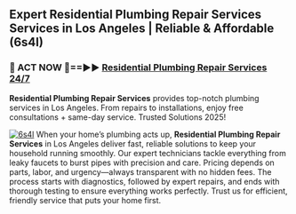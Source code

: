 ## Expert Residential Plumbing Repair Services Services in Los Angeles | Reliable & Affordable (6s4l)  

<h3>🚿 ACT NOW 🌟==►► <a href="https://tinyurl.com/2ne6vx2x" rel="nofollow">Residential Plumbing Repair Services 24/7</a></h3>

**Residential Plumbing Repair Services** provides top-notch plumbing services in Los Angeles. From repairs to installations, enjoy free consultations + same-day service. Trusted Solutions 2025!

[![6s4l](https://i.imgur.com/4PFF4AK.jpeg)](https://tinyurl.com/2ne6vx2x)
When your home’s plumbing acts up, **Residential Plumbing Repair Services** in Los Angeles deliver fast, reliable solutions to keep your household running smoothly. Our expert technicians tackle everything from leaky faucets to burst pipes with precision and care. Pricing depends on parts, labor, and urgency—always transparent with no hidden fees. The process starts with diagnostics, followed by expert repairs, and ends with thorough testing to ensure everything works perfectly. Trust us for efficient, friendly service that puts your home first.